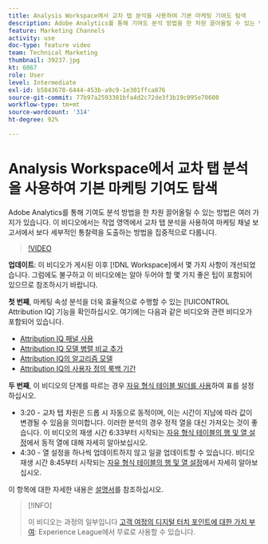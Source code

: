 ```yaml
---
title: Analysis Workspace에서 교차 탭 분석을 사용하여 기본 마케팅 기여도 탐색
description: Adobe Analytics를 통해 기여도 분석 방법을 한 차원 끌어올릴 수 있는 방법은 여러 가지가 있습니다. 이 비디오에서는 작업 영역에서 교차 탭 분석을 사용하여 마케팅 채널 보고서에서 보다 세부적인 통찰력을 도출하는 방법을 집중적으로 다룹니다.
feature: Marketing Channels
activity: use
doc-type: feature video
team: Technical Marketing
thumbnail: 39237.jpg
kt: 6067
role: User
level: Intermediate
exl-id: b5843678-6444-453b-a9c9-1e301ffca876
source-git-commit: 77b97a2593301bfa4d2c72de3f3b19c095e70600
workflow-type: tm+mt
source-wordcount: '314'
ht-degree: 92%

---
```


# Analysis Workspace에서 교차 탭 분석을 사용하여 기본 마케팅 기여도 탐색

Adobe Analytics를 통해 기여도 분석 방법을 한 차원 끌어올릴 수 있는 방법은 여러 가지가 있습니다. 이 비디오에서는 작업 영역에서 교차 탭 분석을 사용하여 마케팅 채널 보고서에서 보다 세부적인 통찰력을 도출하는 방법을 집중적으로 다룹니다.

>[!VIDEO](https://video.tv.adobe.com/v/39237/?quality=12&learn=on)

**업데이트**: 이 비디오가 게시된 이후 [!DNL Workspace]에서 몇 가지 사항이 개선되었습니다. 그럼에도 불구하고 이 비디오에는 알아 두어야 할 몇 가지 좋은 팁이 포함되어 있으므로 참조하시기 바랍니다.

**첫 번째**, 마케팅 속성 분석을 더욱 효율적으로 수행할 수 있는 [!UICONTROL Attribution IQ] 기능을 확인하십시오. 여기에는 다음과 같은 비디오와 관련 비디오가 포함되어 있습니다.

* [Attribution IQ 패널 사용](using-the-attribution-iq-panel.md)
* [Attribution IQ 모델 병렬 비교 추가](adding-side-by-side-comparisons-of-attribution-iq-models.md)
* [Attribution IQ의 알고리즘 모델](algorithmic-model-in-attribution-iq.md)
* [Attribution IQ의 사용자 정의 룩백 기간](custom-lookback-windows-in-attribution-iq.md)

**두 번째**, 이 비디오의 단계를 따르는 경우 [자유 형식 테이블 빌더를 사용](../building-freeform-tables/using-the-freeform-table-builder-in-analysis-workspace.md)하여 표를 설정하십시오.

* 3:20 - 교차 탭 차원은 드롭 시 자동으로 동적이며, 이는 시간이 지남에 따라 값이 변경될 수 있음을 의미합니다. 이러한 분석의 경우 정적 열을 대신 가져오는 것이 좋습니다. 이 비디오의 재생 시간 6:33부터 시작되는 [자유 형식 테이블의 행 및 열 설정](../building-freeform-tables/row-and-column-settings-in-freeform-tables.md)에서 동적 열에 대해 자세히 알아보십시오.
* 4:30 - 열 설정을 하나씩 업데이트하지 않고 일괄 업데이트할 수 있습니다. 비디오 재생 시간 8:45부터 시작되는 [자유 형식 테이블의 행 및 열 설정](../building-freeform-tables/row-and-column-settings-in-freeform-tables.md)에서 자세히 알아보십시오.

이 항목에 대한 자세한 내용은 [설명서](https://experienceleague.adobe.com/docs/analytics/analyze/analysis-workspace/attribution/models.html)를 참조하십시오.

>[!INFO]
>
> 이 비디오는 과정의 일부입니다 [고객 여정의 디지털 터치 포인트에 대한 가치 부여](https://experienceleague.adobe.com/?recommended=Analytics-U-1-2020.2): Experience League에서 무료로 사용할 수 있습니다.

